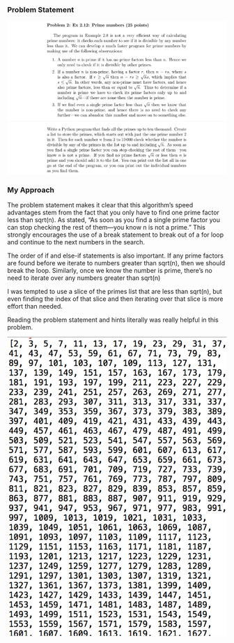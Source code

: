 ### Problem Statement
![ps1](https://github.com/pjoneja/Portfolio/blob/master/Physics%20Simulations/Prime%20Numbers/ps1.png?raw=true)
![ps2](https://github.com/pjoneja/Portfolio/blob/master/Physics%20Simulations/Prime%20Numbers/ps2.png?raw=true)

### My Approach
The problem statement makes it clear that this algorithm’s speed advantages stem from the fact that you only have to find one prime factor less than sqrt(n). As stated, “As soon as you find a single prime factor you can stop checking the rest of them—you know n is not a prime.” This strongly encourages the use of a break statement to break out of a for loop and continue to the next numbers in the search. 

The order of if and else-if statements is also important. If any prime factors are found before we iterate to numbers greater than sqrt(n), then we should break the loop. Similarly, once we know the number is prime, there’s no need to iterate over any numbers greater than sqrt(n) 

I was tempted to use a slice of the primes list that are less than sqrt(n), but even finding the index of that slice and then iterating over that slice is more effort than needed. 

Reading the problem statement and hints literally was really helpful in this problem.

![2](https://github.com/pjoneja/Portfolio/blob/master/Physics%20Simulations/Prime%20Numbers/Joneja-2.png?raw=true)